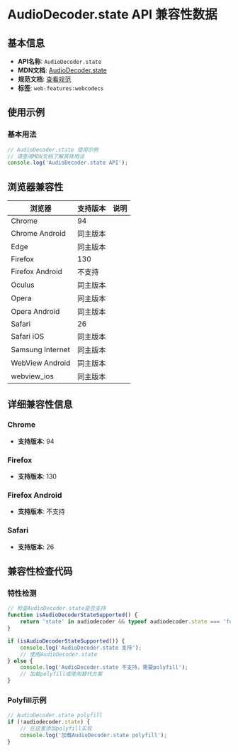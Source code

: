 # AudioDecoder.state API 兼容性数据

## 基本信息

- **API名称**: `AudioDecoder.state`
- **MDN文档**: [AudioDecoder.state](https://developer.mozilla.org/docs/Web/API/AudioDecoder/state)
- **规范文档**: [查看规范](https://w3c.github.io/webcodecs/#dom-audiodecoder-state)
- **标签**: `web-features:webcodecs`

## 使用示例

### 基本用法

```javascript
// AudioDecoder.state 使用示例
// 请查阅MDN文档了解具体用法
console.log('AudioDecoder.state API');
```

## 浏览器兼容性

| 浏览器 | 支持版本 | 说明 |
|--------|----------|------|
| Chrome | 94 |  |
| Chrome Android | 同主版本 |  |
| Edge | 同主版本 |  |
| Firefox | 130 |  |
| Firefox Android | 不支持 |  |
| Oculus | 同主版本 |  |
| Opera | 同主版本 |  |
| Opera Android | 同主版本 |  |
| Safari | 26 |  |
| Safari iOS | 同主版本 |  |
| Samsung Internet | 同主版本 |  |
| WebView Android | 同主版本 |  |
| webview_ios | 同主版本 |  |

## 详细兼容性信息

### Chrome

- **支持版本**: 94

### Firefox

- **支持版本**: 130

### Firefox Android

- **支持版本**: 不支持

### Safari

- **支持版本**: 26

## 兼容性检查代码

### 特性检测

```javascript
// 检查AudioDecoder.state是否支持
function isAudioDecoderStateSupported() {
    return 'state' in audiodecoder && typeof audiodecoder.state === 'function';
}

if (isAudioDecoderStateSupported()) {
    console.log('AudioDecoder.state 支持');
    // 使用AudioDecoder.state
} else {
    console.log('AudioDecoder.state 不支持，需要polyfill');
    // 加载polyfill或使用替代方案
}
```

### Polyfill示例

```javascript
// AudioDecoder.state polyfill
if (!audiodecoder.state) {
    // 在这里添加polyfill实现
    console.log('加载AudioDecoder.state polyfill');
}
```

